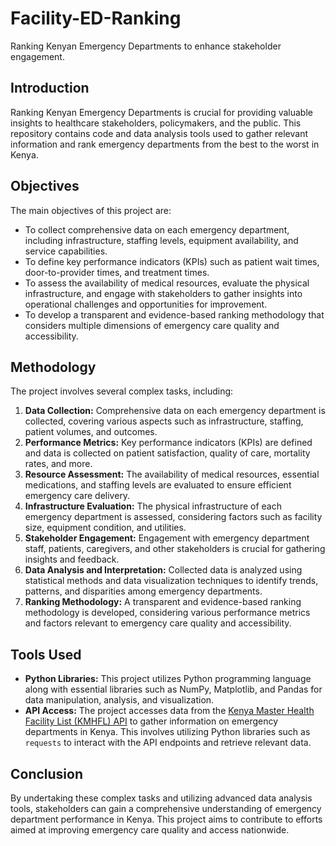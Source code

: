 # Facility-ED-Ranking
Ranking Kenyan Emergency Departments to enhance stakeholder engagement.

## Introduction
Ranking Kenyan Emergency Departments is crucial for providing valuable insights to healthcare stakeholders, policymakers, and the public. This repository contains code and data analysis tools used to gather relevant information and rank emergency departments from the best to the worst in Kenya.

## Objectives
The main objectives of this project are:
- To collect comprehensive data on each emergency department, including infrastructure, staffing levels, equipment availability, and service capabilities.
- To define key performance indicators (KPIs) such as patient wait times, door-to-provider times, and treatment times.
- To assess the availability of medical resources, evaluate the physical infrastructure, and engage with stakeholders to gather insights into operational challenges and opportunities for improvement.
- To develop a transparent and evidence-based ranking methodology that considers multiple dimensions of emergency care quality and accessibility.

## Methodology
The project involves several complex tasks, including:
1. **Data Collection:** Comprehensive data on each emergency department is collected, covering various aspects such as infrastructure, staffing, patient volumes, and outcomes.
2. **Performance Metrics:** Key performance indicators (KPIs) are defined and data is collected on patient satisfaction, quality of care, mortality rates, and more.
3. **Resource Assessment:** The availability of medical resources, essential medications, and staffing levels are evaluated to ensure efficient emergency care delivery.
4. **Infrastructure Evaluation:** The physical infrastructure of each emergency department is assessed, considering factors such as facility size, equipment condition, and utilities.
5. **Stakeholder Engagement:** Engagement with emergency department staff, patients, caregivers, and other stakeholders is crucial for gathering insights and feedback.
6. **Data Analysis and Interpretation:** Collected data is analyzed using statistical methods and data visualization techniques to identify trends, patterns, and disparities among emergency departments.
7. **Ranking Methodology:** A transparent and evidence-based ranking methodology is developed, considering various performance metrics and factors relevant to emergency care quality and accessibility.

## Tools Used
- **Python Libraries:** This project utilizes Python programming language along with essential libraries such as NumPy, Matplotlib, and Pandas for data manipulation, analysis, and visualization.
- **API Access:** The project accesses data from the [Kenya Master Health Facility List (KMHFL) API](https://kmhfl.health.go.ke/#/home) to gather information on emergency departments in Kenya. This involves utilizing Python libraries such as `requests` to interact with the API endpoints and retrieve relevant data.

## Conclusion
By undertaking these complex tasks and utilizing advanced data analysis tools, stakeholders can gain a comprehensive understanding of emergency department performance in Kenya. This project aims to contribute to efforts aimed at improving emergency care quality and access nationwide.
